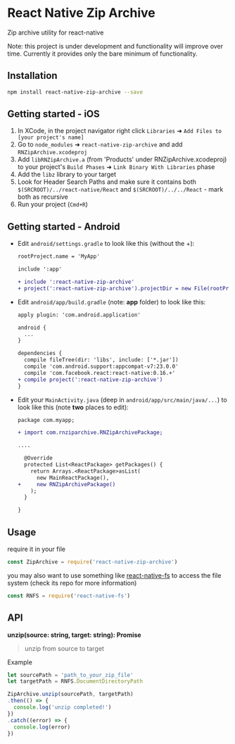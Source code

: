 # React Native Zip Archive

Zip archive utility for react-native

Note: this project is under development and functionality will improve over time. Currently it provides only the bare minimum of functionality.

## Installation

```bash
npm install react-native-zip-archive --save
```

## Getting started - iOS

1. In XCode, in the project navigator right click `Libraries` ➜ `Add Files to [your project's name]`
2. Go to `node_modules` ➜ `react-native-zip-archive` and add `RNZipArchive.xcodeproj`
3. Add `libRNZipArchive.a` (from 'Products' under RNZipArchive.xcodeproj) to your project's `Build Phases` ➜ `Link Binary With Libraries` phase
4. Add the `libz` library to your target
5. Look for Header Search Paths and make sure it contains both `$(SRCROOT)/../react-native/React` and `$(SRCROOT)/../../React` - mark both as recursive
6. Run your project (`Cmd+R`)

## Getting started - Android

* Edit `android/settings.gradle` to look like this (without the +):

  ```diff
  rootProject.name = 'MyApp'

  include ':app'

  + include ':react-native-zip-archive'
  + project(':react-native-zip-archive').projectDir = new File(rootProject.projectDir, '../node_modules/react-native-zip-archive/android')
  ```

* Edit `android/app/build.gradle` (note: **app** folder) to look like this:

  ```diff
  apply plugin: 'com.android.application'

  android {
    ...
  }

  dependencies {
    compile fileTree(dir: 'libs', include: ['*.jar'])
    compile 'com.android.support:appcompat-v7:23.0.0'
    compile 'com.facebook.react:react-native:0.16.+'
  + compile project(':react-native-zip-archive')
  }
  ```

* Edit your `MainActivity.java` (deep in `android/app/src/main/java/...`) to look like this (note **two** places to edit):

  ```diff
  package com.myapp;

  + import com.rnziparchive.RNZipArchivePackage;

  ....

    @Override
    protected List<ReactPackage> getPackages() {
      return Arrays.<ReactPackage>asList(
        new MainReactPackage(),
  +     new RNZipArchivePackage()
      );
    }

  }
  ```

## Usage

require it in your file

```js
const ZipArchive = require('react-native-zip-archive')
```

you may also want to use something like [react-native-fs](https://github.com/johanneslumpe/react-native-fs) to access the file system (check its repo for more information)

```js
const RNFS = require('react-native-fs')
```

## API

**unzip(source: string, target: string): Promise**

> unzip from source to target

Example

```js
let sourcePath = 'path_to_your_zip_file'
let targetPath = RNFS.DocumentDirectoryPath

ZipArchive.unzip(sourcePath, targetPath)
.then(() => {
  console.log('unzip completed!')
})
.catch((error) => {
  console.log(error)
})
```

